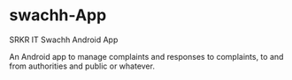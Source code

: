 # swachh-App
SRKR IT Swachh Android App

An Android app to manage complaints and responses to complaints, to and from authorities and public or whatever.

